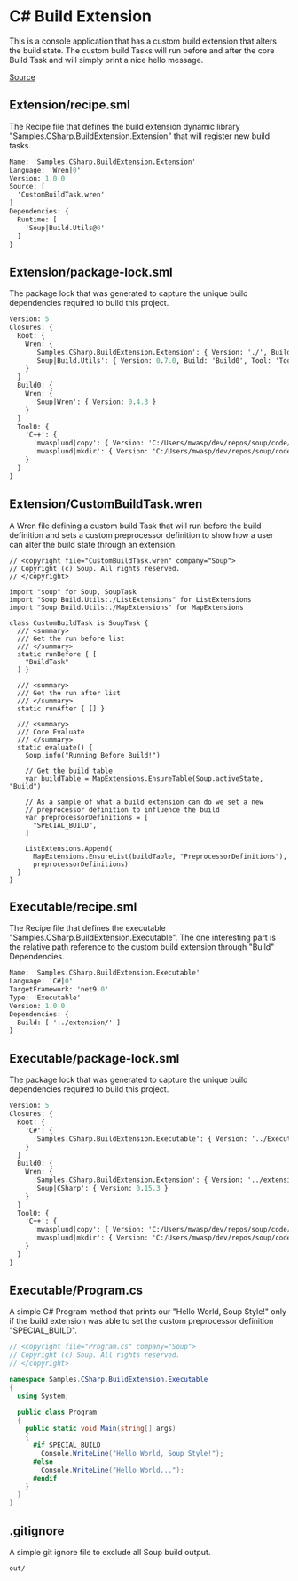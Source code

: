 # C# Build Extension
This is a console application that has a custom build extension that alters the build state. The custom build Tasks will run before and after the core Build Task and will simply print a nice hello message.

[Source](https://github.com/soup-build/soup/tree/main/samples/csharp/build-extension)

## Extension/recipe.sml
The Recipe file that defines the build extension dynamic library "Samples.CSharp.BuildExtension.Extension" that will register new build tasks.
```sml
Name: 'Samples.CSharp.BuildExtension.Extension'
Language: 'Wren|0'
Version: 1.0.0
Source: [
  'CustomBuildTask.wren'
]
Dependencies: {
  Runtime: [
    'Soup|Build.Utils@0'
  ]
}
```

## Extension/package-lock.sml
The package lock that was generated to capture the unique build dependencies required to build this project.
```sml
Version: 5
Closures: {
  Root: {
    Wren: {
      'Samples.CSharp.BuildExtension.Extension': { Version: './', Build: 'Build0', Tool: 'Tool0' }
      'Soup|Build.Utils': { Version: 0.7.0, Build: 'Build0', Tool: 'Tool0' }
    }
  }
  Build0: {
    Wren: {
      'Soup|Wren': { Version: 0.4.3 }
    }
  }
  Tool0: {
    'C++': {
      'mwasplund|copy': { Version: 'C:/Users/mwasp/dev/repos/soup/code/tools/copy/' }
      'mwasplund|mkdir': { Version: 'C:/Users/mwasp/dev/repos/soup/code/tools/mkdir/' }
    }
  }
}
```

## Extension/CustomBuildTask.wren
A Wren file defining a custom build Task that will run before the build definition and sets a custom preprocessor definition to show how a user can alter the build state through an extension.
```wren
// <copyright file="CustomBuildTask.wren" company="Soup">
// Copyright (c) Soup. All rights reserved.
// </copyright>

import "soup" for Soup, SoupTask
import "Soup|Build.Utils:./ListExtensions" for ListExtensions
import "Soup|Build.Utils:./MapExtensions" for MapExtensions

class CustomBuildTask is SoupTask {
  /// <summary>
  /// Get the run before list
  /// </summary>
  static runBefore { [
    "BuildTask"
  ] }

  /// <summary>
  /// Get the run after list
  /// </summary>
  static runAfter { [] }

  /// <summary>
  /// Core Evaluate
  /// </summary>
  static evaluate() {
    Soup.info("Running Before Build!")

    // Get the build table
    var buildTable = MapExtensions.EnsureTable(Soup.activeState, "Build")

    // As a sample of what a build extension can do we set a new
    // preprocessor definition to influence the build
    var preprocessorDefinitions = [
      "SPECIAL_BUILD",
    ]

    ListExtensions.Append(
      MapExtensions.EnsureList(buildTable, "PreprocessorDefinitions"),
      preprocessorDefinitions)
  }
}
```

## Executable/recipe.sml
The Recipe file that defines the executable "Samples.CSharp.BuildExtension.Executable". The one interesting part is the relative path reference to the custom build extension through "Build" Dependencies.
```sml
Name: 'Samples.CSharp.BuildExtension.Executable'
Language: 'C#|0'
TargetFramework: 'net9.0'
Type: 'Executable'
Version: 1.0.0
Dependencies: {
  Build: [ '../extension/' ]
}
```

## Executable/package-lock.sml
The package lock that was generated to capture the unique build dependencies required to build this project.
```sml
Version: 5
Closures: {
  Root: {
    'C#': {
      'Samples.CSharp.BuildExtension.Executable': { Version: '../Executable', Build: 'Build0', Tool: 'Tool0' }
    }
  }
  Build0: {
    Wren: {
      'Samples.CSharp.BuildExtension.Extension': { Version: '../extension/' }
      'Soup|CSharp': { Version: 0.15.3 }
    }
  }
  Tool0: {
    'C++': {
      'mwasplund|copy': { Version: 'C:/Users/mwasp/dev/repos/soup/code/tools/copy/' }
      'mwasplund|mkdir': { Version: 'C:/Users/mwasp/dev/repos/soup/code/tools/mkdir/' }
    }
  }
}
```

## Executable/Program.cs
A simple C# Program method that prints our "Hello World, Soup Style!" only if the build extension was able to set the custom preprocessor definition "SPECIAL_BUILD".
```C#
// <copyright file="Program.cs" company="Soup">
// Copyright (c) Soup. All rights reserved.
// </copyright>

namespace Samples.CSharp.BuildExtension.Executable
{
  using System;

  public class Program
  {
    public static void Main(string[] args)
    {
      #if SPECIAL_BUILD
        Console.WriteLine("Hello World, Soup Style!");
      #else
        Console.WriteLine("Hello World...");
      #endif
    }
  }
}
```

## .gitignore
A simple git ignore file to exclude all Soup build output.
```
out/
```
